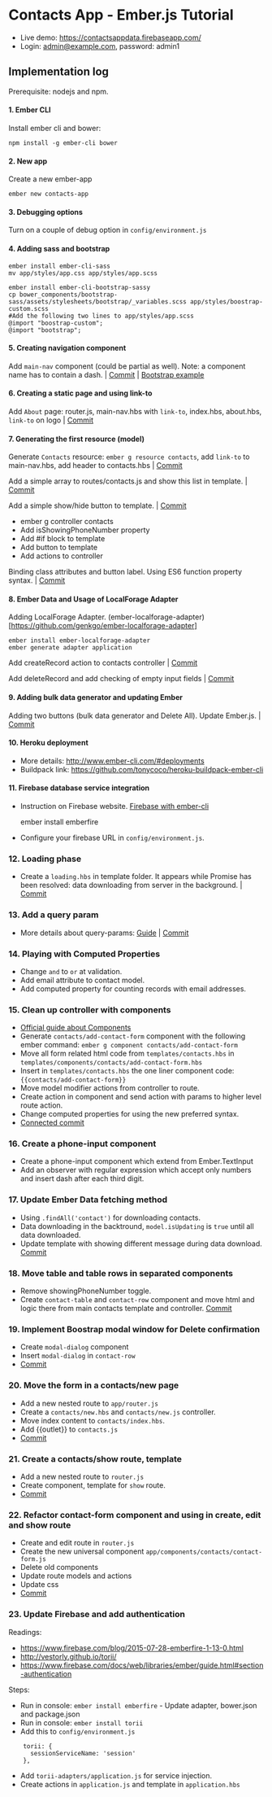 # Contacts App - Ember.js Tutorial

- Live demo: https://contactsappdata.firebaseapp.com/
- Login: admin@example.com, password: admin1

## Implementation log

Prerequisite: nodejs and npm.

#### 1. Ember CLI

Install ember cli and bower:

    npm install -g ember-cli bower

#### 2. New app

Create a new ember-app

    ember new contacts-app

#### 3. Debugging options

Turn on a couple of debug option in `config/environment.js`

#### 4. Adding sass and bootstrap

    ember install ember-cli-sass
    mv app/styles/app.css app/styles/app.scss

    ember install ember-cli-bootstrap-sassy
    cp bower_components/bootstrap-sass/assets/stylesheets/bootstrap/_variables.scss app/styles/boostrap-custom.scss
    #Add the following two lines to app/styles/app.scss
    @import "boostrap-custom";
    @import "bootstrap";

#### 5. Creating navigation component

Add `main-nav` component (could be partial as well). Note: a component name has to contain a dash. | [Commit](https://github.com/zoltan-nz/contacts-app-client/commit/101629f49533b764153ccfad09f272e2e93bcc53) | [Bootstrap example](http://getbootstrap.com/examples/navbar-static-top/)

#### 6. Creating a static page and using link-to

Add `About` page: router.js, main-nav.hbs with `link-to`, index.hbs, about.hbs, `link-to` on logo | [Commit](https://github.com/zoltan-nz/contacts-app-client/commit/7cdb33bdd1605df6ef646c69d68a4fcf71d081c3)

#### 7. Generating the first resource (model)

Generate `Contacts` resource: `ember g resource contacts`, add `link-to` to main-nav.hbs, add header to contacts.hbs | [Commit](https://github.com/zoltan-nz/contacts-app-client/commit/6f0439e2c1d710910ab8401827079be0f3e21fca)

Add a simple array to routes/contacts.js and show this list in template. | [Commit](https://github.com/zoltan-nz/contacts-app-client/commit/7bf95eca6e555efd17caf76804aab92a4ce0c989)

Add a simple show/hide button to template. | [Commit](https://github.com/zoltan-nz/contacts-app-client/commit/f49c41b1ebe6005657bfb59470cf593f08034aee)

- ember g controller contacts
- Add isShowingPhoneNumber property
- Add #if block to template
- Add button to template
- Add actions to controller

Binding class attributes and button label. Using ES6 function property syntax. | [Commit](https://github.com/zoltan-nz/contacts-app-client/commit/53686f18b89df1a6bac506fd0f01bcb7b7ef2b5f)

#### 8. Ember Data and Usage of LocalForage Adapter

Adding LocalForage Adapter. (ember-localforage-adapter)[https://github.com/genkgo/ember-localforage-adapter]

    ember install ember-localforage-adapter
    ember generate adapter application

Add createRecord action to contacts controller | [Commit](https://github.com/zoltan-nz/contacts-app-client/commit/30a4f2f204b29a46d74410d1330b81f173e2c643)

Add deleteRecord and add checking of empty input fields | [Commit](https://github.com/zoltan-nz/contacts-app-client/commit/278b09969554f63cf727b844ecc8a341150a0d5e)

#### 9. Adding bulk data generator and updating Ember

Adding two buttons (bulk data generator and Delete All). Update Ember.js. | [Commit](https://github.com/zoltan-nz/contacts-app-client/commit/9633a42d609d96044a5c70b57a2e6c1318984ace)

#### 10. Heroku deployment

- More details: http://www.ember-cli.com/#deployments
- Buildpack link: https://github.com/tonycoco/heroku-buildpack-ember-cli

#### 11. Firebase database service integration

- Instruction on Firebase website. [Firebase with ember-cli](https://www.firebase.com/docs/web/libraries/ember/guide.html)

  ember install emberfire

- Configure your firebase URL in `config/environment.js`.

### 12. Loading phase

- Create a `loading.hbs` in template folder. It appears while Promise has been resolved: data downloading from server in the background. | [Commit](https://github.com/zoltan-nz/contacts-app-client/commit/f9fe701bf1a21bc8fa7409e5702ca8b2df9b1cc2)

### 13. Add a query param

- More details about query-params: [Guide](http://guides.emberjs.com/v1.12.0/routing/query-params/) | [Commit](https://github.com/zoltan-nz/contacts-app-client/commit/666a8cccd53f72ba1edf3631699d3d3fa075c041)

### 14. Playing with Computed Properties

- Change `and` to `or` at validation.
- Add email attribute to contact model.
- Add computed property for counting records with email addresses.

### 15. Clean up controller with components

- [Official guide about Components](http://guides.emberjs.com/v1.12.0/components/)
- Generate `contacts/add-contact-form` component with the following ember command: `ember g component contacts/add-contact-form`
- Move all form related html code from `templates/contacts.hbs` in `templates/components/contacts/add-contact-form.hbs`
- Insert in `templates/contacts.hbs` the one liner component code: `{{contacts/add-contact-form}}`
- Move model modifier actions from controller to route.
- Create action in component and send action with params to higher level route action.
- Change computed properties for using the new preferred syntax.
- [Connected commit](https://github.com/zoltan-nz/contacts-app-client/commit/0826f92f8de512521b40dd790e037c941ab2558c)

### 16. Create a phone-input component

- Create a phone-input component which extend from Ember.TextInput
- Add an observer with regular expression which accept only numbers and insert dash after each third digit.

### 17. Update Ember Data fetching method

- Using `.findAll('contact')` for downloading contacts.
- Data downloading in the backtround, `model.isUpdating` is `true` until all data downloaded.
- Update template with showing different message during data download. [Commit](https://github.com/zoltan-nz/contacts-app-client/commit/cc4955e8b5be3d90a5686d7dd2931233332b62b3)

### 18. Move table and table rows in separated components

- Remove showingPhoneNumber toggle.
- Create `contact-table` and `contact-row` component and move html and logic there from main contacts template and controller. [Commit](https://github.com/zoltan-nz/contacts-app-client/commit/30d7626626f682e48a64c98577cc0c26d332b126)

### 19. Implement Boostrap modal window for Delete confirmation

- Create `modal-dialog` component
- Insert `modal-dialog` in `contact-row`
- [Commit](https://github.com/zoltan-nz/contacts-app-client/commit/485d30527c3e59229377704b01bfc41c7d1598cb)

### 20. Move the form in a contacts/new page

- Add a new nested route to `app/router.js`
- Create a `contacts/new.hbs` and `contacts/new.js` controller.
- Move index content to `contacts/index.hbs`.
- Add {{outlet}} to `contacts.js`
- [Commit](https://github.com/zoltan-nz/contacts-app-client/commit/52fe4739353ca0d500cbf4b38b8b2411bee9d45f)

### 21. Create a contacts/show route, template

- Add a new nested route to `router.js`
- Create component, template for `show` route.
- [Commit](https://github.com/zoltan-nz/contacts-app-client/commit/64286b835229e071c70faa9bd63638580226dfa9)

### 22. Refactor contact-form component and using in create, edit and show route

- Create and edit route in `router.js`
- Create the new universal component `app/components/contacts/contact-form.js`
- Delete old components
- Update route models and actions
- Update css
- [Commit](https://github.com/zoltan-nz/contacts-app-client/commit/fde24d8b1819ad369fba83e43c11fa20cbdbd0d1)

### 23. Update Firebase and add authentication

Readings:

- https://www.firebase.com/blog/2015-07-28-emberfire-1-13-0.html
- http://vestorly.github.io/torii/
- https://www.firebase.com/docs/web/libraries/ember/guide.html#section-authentication

Steps:

- Run in console: `ember install emberfire` - Update adapter, bower.json and package.json
- Run in console: `ember install torii`
- Add this to `config/environment.js`

```
    torii: {
      sessionServiceName: 'session'
    },
```

- Add `torii-adapters/application.js` for service injection.
- Create actions in `application.js` and template in `application.hbs`
